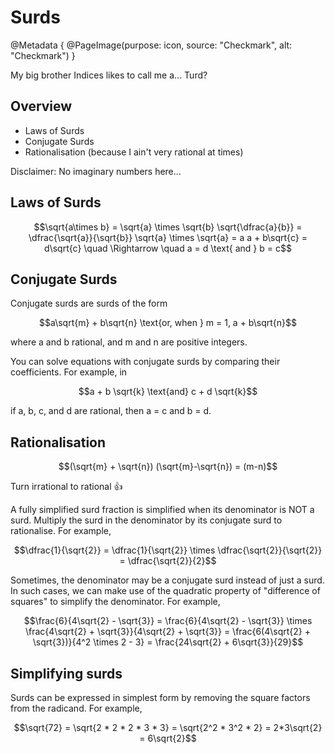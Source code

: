 # Surds

@Metadata {
    @PageImage(purpose: icon, source: "Checkmark", alt: "Checkmark")
}

My big brother Indices likes to call me a... Turd?

## Overview
- Laws of Surds
- Conjugate Surds
- Rationalisation (because I ain't very rational at times)

Disclaimer: No imaginary numbers here...

## Laws of Surds
```math
\sqrt{a\times b} = \sqrt{a} \times \sqrt{b}

\sqrt{\dfrac{a}{b}} = \dfrac{\sqrt{a}}{\sqrt{b}}

\sqrt{a} \times \sqrt{a} = a

a + b\sqrt{c} = d\sqrt{c} \quad \Rightarrow \quad a = d \text{ and } b = c
```

## Conjugate Surds

Conjugate surds are surds of the form
```math
a\sqrt{m} + b\sqrt{n}

\text{or, when } m = 1,

a + b\sqrt{n}
```
where a and b rational, and m and n are positive integers.

You can solve equations with conjugate surds by comparing their coefficients. For example, in
```math
a + b \sqrt{k}
\text{and}
c + d \sqrt{k}
```

if a, b, c, and d are rational, then a = c and b = d.

## Rationalisation

```math 
(\sqrt{m} + \sqrt{n}) (\sqrt{m}-\sqrt{n}) = (m-n)
```
Turn irrational to rational 👍

A fully simplified surd fraction is simplified when its denominator is NOT a surd.  Multiply the surd in 
the denominator by its conjugate surd to rationalise. For example,
```math
\dfrac{1}{\sqrt{2}} = \dfrac{1}{\sqrt{2}} \times \dfrac{\sqrt{2}}{\sqrt{2}} = \dfrac{\sqrt{2}}{2}
```

Sometimes, the denominator may be a conjugate surd instead of just a surd. In such cases, we can make use of
the quadratic property of "difference of squares" to simplify the denominator. For example,
```math
\frac{6}{4\sqrt{2} - \sqrt{3}}

= \frac{6}{4\sqrt{2} - \sqrt{3}} \times \frac{4\sqrt{2} + \sqrt{3}}{4\sqrt{2} + \sqrt{3}}

= \frac{6(4\sqrt{2} + \sqrt{3})}{4^2 \times 2 - 3}

= \frac{24\sqrt{2} + 6\sqrt{3}}{29}
```

## Simplifying surds
Surds can be expressed in simplest form by removing the square factors from the radicand. For example,
```math
\sqrt{72} = \sqrt{2 * 2 * 2 * 3 * 3} = \sqrt{2^2 * 3^2 * 2} = 2*3\sqrt{2} = 6\sqrt{2}
```